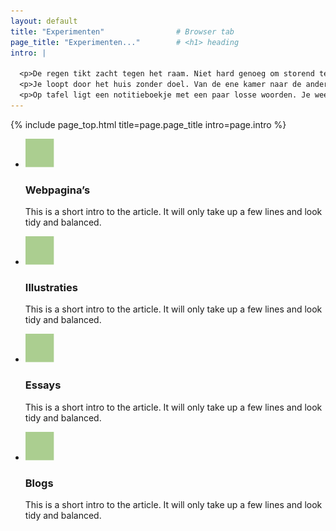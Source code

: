 ```yaml
---
layout: default
title: "Experimenten"                # Browser tab
page_title: "Experimenten..."        # <h1> heading
intro: |
  
  <p>De regen tikt zacht tegen het raam. Niet hard genoeg om storend te zijn, maar net genoeg om op te merken. Het is een geluid dat erbij hoort, alsof het de ruimte vult zonder iets van je te vragen. Buiten zijn de kleuren doffer geworden, bijna grijs.</p>
  <p>Je loopt door het huis zonder doel. Van de ene kamer naar de andere, gewoon om te voelen hoe het is om ergens anders te staan. Soms helpt dat, al verandert er feitelijk niets. De muren blijven dezelfde, de stilte ook.</p>
  <p>Op tafel ligt een notitieboekje met een paar losse woorden. Je weet niet meer precies waarom je ze opschreef. Misschien hoorde je ze ergens, misschien kwamen ze zomaar in je op. Ze zeggen niet veel, maar het voelt goed dat ze er staan.</p>
---
```


{% include page_top.html 
   title=page.page_title 
   intro=page.intro 
%}

<div class="custom-section">
  
<ul class="article-list">
  <li>
    <img src="/assets/images/global/icon1.svg" alt="Icon">
    <div class="text">
      <h3>Webpagina’s</h3>
      <p>This is a short intro to the article. It will only take up a few lines and look tidy and balanced.</p>
    </div>
  </li>  <li>
    <img src="/assets/images/global/icon1.svg" alt="Icon">
    <div class="text">
      <h3>Illustraties</h3>
      <p>This is a short intro to the article. It will only take up a few lines and look tidy and balanced.</p>
    </div>
  </li>  <li>
    <img src="/assets/images/global/icon1.svg" alt="Icon">
    <div class="text">
      <h3>Essays</h3>
      <p>This is a short intro to the article. It will only take up a few lines and look tidy and balanced.</p>
    </div>
  </li>  <li>
    <img src="/assets/images/global/icon1.svg" alt="Icon">
    <div class="text">
      <h3>Blogs</h3>
      <p>This is a short intro to the article. It will only take up a few lines and look tidy and balanced.</p>
    </div>
  </li>  
</ul></div>

